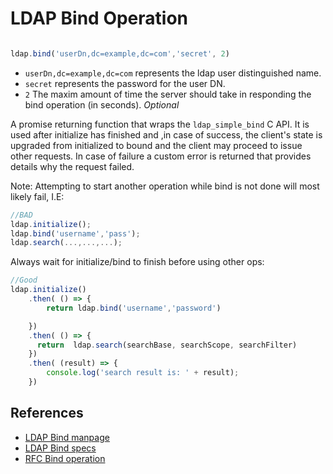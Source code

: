 # LDAP Bind Operation

```javascript

ldap.bind('userDn,dc=example,dc=com','secret', 2)

```

* `userDn,dc=example,dc=com`  represents the ldap user distinguished name.
* `secret` represents the password for the user DN.
* `2` The maxim amount of time the server should take in responding the bind operation (in seconds). _Optional_

A promise returning function that wraps the `ldap_simple_bind` C API. It is used after initialize has finished and ,in case of success,  the client's state is upgraded from initialized to bound and the client may proceed to issue other requests. In case of failure a custom error is returned that provides details why the request failed.

Note:  Attempting to start another operation while bind is not done will most likely fail, I.E:
```javascript
//BAD
ldap.initialize();
ldap.bind('username','pass');
ldap.search(...,...,...);
```

Always wait for initialize/bind to finish before using other ops:

```javascript
//Good
ldap.initialize()
    .then( () => {
        return ldap.bind('username','password')

    })
    .then( () => {
      return  ldap.search(searchBase, searchScope, searchFilter)
    })
    .then( (result) => {
        console.log('search result is: ' + result);
    })
```


## References

* [LDAP Bind manpage](https://linux.die.net/man/3/ldap_simple_bind_s)
* [LDAP Bind specs](https://www.ldap.com/the-ldap-bind-operation)
* [RFC Bind operation](https://tools.ietf.org/html/rfc4511#section-4.2)